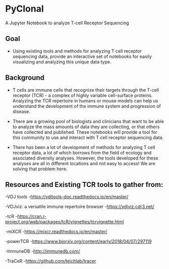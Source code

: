 # PyClonal
A Jupyter Notebook to analyze T-cell Receptor Sequencing

## Goal

- Using existing tools and methods for analyzing T cell receptor sequencing data, provide an interactive set of notebooks for easily visualizing and analyzing this unique data type.

## Background

- T cells are immune cells that recognize their targets through the T-cell receptor (TCR) - a complex of highly variable cell-surface proteins. Analyzing the TCR repertoire in humans or mouse models can help us understand the development of the immune system and progression of disease. 

- There are a growing pool of biologists and clinicians that want to be able to analyze the mass amounts of data they are collecting, or that others have collected and published. These notebooks will provide a tool for this community to use and interact with T cell receptor sequencing data.

- There has been a lot of development of methods for analyzing T cell receptor data, a lot of which borrows from the field of ecology and associated diversity analyses. However, the tools developed for these analyses are all in different locations and not easy to access! We are solving that problem here.



## Resources and Existing TCR tools to gather from:

-VDJ tools -https://vdjtools-doc.readthedocs.io/en/master/

-VDJviz: a versatile immune repertoire browser -https://vdjviz.cdr3.net/

-tcR -https://cran.r-project.org/web/packages/tcR/vignettes/tcrvignette.html

-miXCR -https://mixcr.readthedocs.io/en/master/

-powerTCR -https://www.biorxiv.org/content/early/2018/04/07/297119

-ImmuneDB -http://immunedb.com/

-TraCeR -https://github.com/teichlab/tracer
